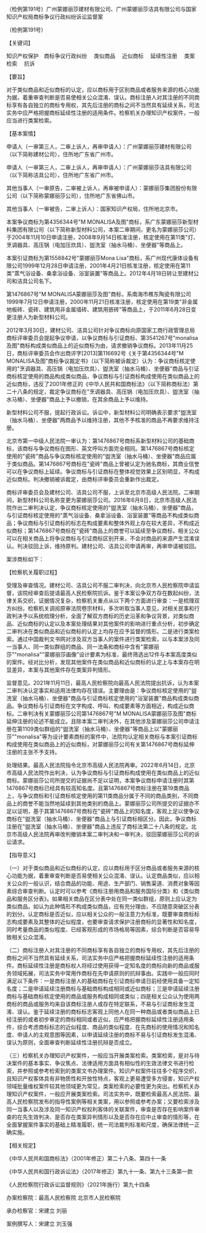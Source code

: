 （检例第191号）广州蒙娜丽莎建材有限公司、广州蒙娜丽莎洁具有限公司与国家知识产权局商标争议行政纠纷诉讼监督案


（检例第191号）

【关键词】

知识产权保护　商标争议行政纠纷　 类似商品　 近似商标　 延续性注册　
类案检索　 抗诉

【要旨】

对于类似商品和近似商标的认定，应以商标用于区别商品或者服务来源的核心功能为据，着重审查判断是否易使相关公众混淆、误认。商标注册人对其注册的不同商标享有各自独立的商标专用权，其先后注册的商标之间不当然具有延续关系，司法实务中应严格把握商标延续性注册的适用条件。检察机关办理知识产权案件，一般应当进行类案检索。

【基本案情】

申请人（一审第三人，二审上诉人，再审申请人）：广州蒙娜丽莎建材有限公司（以下简称建材公司），住所地广东省广州市。

申请人（一审第三人，二审上诉人，再审申请人）：广州蒙娜丽莎洁具有限公司（以下简称洁具公司），住所地广东省广州市。

其他当事人（一审原告，二审被上诉人，再审被申请人）：蒙娜丽莎集团股份有限公司（以下简称蒙娜丽莎公司），住所地广东省佛山市。

其他当事人（一审被告，二审上诉人）：国家知识产权局，住所地北京市。

本案争议商标为第4356344号"M
MONALISA及图"商标，系广东蒙娜丽莎新型材料集团有限公司（以下简称新型材料公司，本案二审期间，更名为蒙娜丽莎公司）于2004年11月10日申请注册，2008年9月14日核准注册，核定使用在第11类"灯、烹调器具、高压锅（电加压炊具）、盥洗室（抽水马桶）、坐便器"等商品上。

本案引证商标为第1558842号"蒙娜丽莎Mona
Lisa"商标，系广州现代康体设备有限公司1999年12月28日申请注册，2001年4月21日核准注册，核定使用在第11类"蒸气浴设备、桑拿浴设备、浴室装置"等商品上。2012年4月18日转让至建材公司和洁具公司名下。

第1476867号"M
MONALISA蒙娜丽莎及图"商标，系南海市樵东陶瓷有限公司1999年7月12日申请注册，2000年11月21日核准注册，核定使用在第19类"非金属地板砖、瓷砖、建筑用非金属墙砖、建筑用嵌砖"等商品上，于2011年6月28日变更注册人为新型材料公司。

2012年3月30日，建材公司、洁具公司针对争议商标向原国家工商行政管理总局商标评审委员会提起争议申请，以争议商标与引证商标、第3541267号"monalisa及图"商标构成类似商品上的近似商标为由，请求撤销争议商标。2013年11月25日，商标评审委员会作出商评字\[2013\]第116692号《关于第4356344号"M
MONALISA及图"商标争议裁定书》（以下简称被诉裁定）认为：争议商标核定使用的"烹调器具、高压锅（电加压炊具）、盥洗室（抽水马桶）、坐便器"商品与引证商标核定使用的商品构成类似商品，争议商标与引证商标构成使用在类似商品上的近似商标，违反了2001年修正的《中华人民共和国商标法》（以下简称商标法）第二十八条的规定，裁定争议商标在"烹调器具、高压锅（电加压炊具）、盥洗室（抽水马桶）、坐便器"商品上予以撤销，在其余商品上予以维持。

新型材料公司不服，提起行政诉讼。诉讼中，新型材料公司明确表示要求"盥洗室（抽水马桶）、坐便器"两商品予以维持注册，其他不予核准的商品不再要求维持注册。

北京市第一中级人民法院一审认为：第1476867号商标系新型材料公司的基础商标，该商标与争议商标在图形、英文呼叫方面完全相同。第1476867号商标核定使用的"瓷砖"商品与争议商标核定使用的"盥洗室（抽水马桶）、坐便器"商品应属于类似商品。第1476867号商标在"瓷砖"商品上曾被认定为驰名商标，其商业信誉可以在争议商标上延续。争议商标与引证商标在整体视觉效果上区别明显，不构成近似商标。判决撤销被诉裁定，由商标评审委员会重新作出裁定。

商标评审委员会及建材公司、洁具公司不服，上诉至北京市高级人民法院。二审期间，新型材料公司名称变更为蒙娜丽莎公司。2016年6月8日，北京市高级人民法院作出二审判决认定，争议商标核定使用的"盥洗室（抽水马桶）、坐便器"商品，与引证商标核定使用的"蒸气浴设备、桑拿浴设备、浴室装置"等商品不构成类似商品；争议商标与引证商标的标志在构成要素和整体外观上存在较大差异，不构成近似商标；第1476867号商标在"瓷砖"商品上的商誉可以延续至争议商标，相关公众可以在相关商品上将争议商标与引证商标区别开来，不会对商品的来源产生混淆误认。判决驳回上诉，维持原判。建材公司、洁具公司申请再审，再审申请被驳回。

案涉商标如下：

【检察机关履职过程】

受理及审查情况。建材公司、洁具公司不服二审判决，向北京市人民检察院申请监督，该院经审查后提请最高人民检察院抗诉。鉴于本案讼争双方存在数起纠纷，法律关系交织，证据情况复杂，检察机关重点从以下两个方面进行审查：一是梳理双方纠纷。检察机关调阅原审法院卷宗材料，多次听取当事人意见，对相关民事和行政判决予以系统梳理分析，全面了解双方商标的历史沿革和争议背景，对类似商品、近似商标的认定以及本案处理结果对其他案件的影响进行重点分析，初步确定二审判决在类似商品和近似商标的认定上均存在应予监督的情形。二是进行类案检索。通过中国裁判文书网对涉及双方当事人的案件进行类案检索，以与本案涉及同一当事人、同一类似群组的商品、同一法条和商标中含有"蒙娜丽莎""monalisa""蒙娜丽莎画像"设计要素为标准，最终筛选出12件与本案高度类似的案件。经对比分析，发现其他案件在类似商品和近似商标的认定上与本案存在明显差异，本案与其他案件存在类案异判情形。

监督意见。2021年11月11日，最高人民检察院向最高人民法院提出抗诉，认为本案二审判决认定事实和适用法律均存在错误。主要理由是：争议商标核定使用的"盥洗室（抽水马桶）、坐便器"商品与引证商标核定使用的"浴室装置"商品构成类似商品。争议商标与引证商标在文字构成、呼叫、构成要素等方面相近，构成近似商标。二审判决有关蒙娜丽莎公司第1476867号"M
MONALISA蒙娜丽莎及图"商标延伸注册的论述不能成立。且除本案二审判决外，在其他涉及蒙娜丽莎公司申请注册在第1109类似群组的"盥洗室（抽水马桶）、坐便器"等商品上以"蒙娜丽莎""monalisa"等为设计要素商标的案件中，法院均认定相关商标与本案引证商标构成使用在类似商品上的近似商标，对蒙娜丽莎公司有关第1476867号商标延伸注册的主张不予支持。

处理结果。最高人民法院指令北京市高级人民法院再审。2022年6月14日，北京市高级人民法院作出判决，认为争议商标与引证商标构成使用在类似商品上的近似商标。蒙娜丽莎公司所提交的证据尚不足以证明，本案争议商标申请注册时其第1476867号商标已经具有较高知名度。且第1476867号商标注册在第19类商品上，与争议商标和引证商标核定使用的第11类商品分属于不同的商品类别，不同商品上的商誉不能当然地延续到其他类别的商品上。蒙娜丽莎公司所提交的证据亦不足以证明，基于其第1476867号商标在"瓷砖"商品上的知名度，客观上足以使争议商标在"盥洗室（抽水马桶）、坐便器"商品上与引证商标相区分。因此，争议商标注册在"盥洗室（抽水马桶）、坐便器"商品上违反了商标法第二十八条的规定。北京市高级人民法院再审改判撤销本案二审判决和一审判决，驳回蒙娜丽莎公司的诉讼请求。

【指导意义】

（一）对于类似商品和近似商标的认定，应以商标用于区分商品或者服务来源的核心功能为据，着重审查判断是否易使相关公众混淆、误认。认定商品类似，应以相关公众的一般认识，结合商品的功能、用途、生产部门、销售渠道、消费对象等因素综合审查判断。认定时可以参考《商标注册用商品和服务国际分类》和《类似商品和服务区分表》。如果相关商品在区分表中处在同一类似群组，原则上应认定为类似商品。如认为此种情形不构成类似商品，应有充分理由，不应随意突破区分表的划分。认定商标是否近似，应以相关公众的一般注意力为标准，既要审查商标标志构成要素及其整体的近似程度，也要审查请求保护注册商标的显著性和知名度，同时考量商品的类似程度、已经客观形成的市场格局等因素，综合判断是否容易导致相关公众混淆。

（二）商标注册人对其注册的不同商标享有各自独立的商标专用权，其先后注册的商标之间不当然具有延续关系，司法实务中应严格把握商标延续性注册的适用条件。商标延续性注册是商标权人将经过使用获得一定知名度的商标向新的商品或服务领域拓展，司法实务中常用作商标在先申请原则的抗辩事由。实践中一般应同时满足以下条件：一是商标注册人的基础商标在引证商标申请日前经使用具备一定知名度；二是申请延续注册商标与基础商标构成相同或近似商标；三是申请延续注册商标与基础商标核定使用的商品或服务构成相同或类似；四是相关公众认为使用两商标的商品或服务均来自该商标注册人或存在特定联系，不易与引证商标发生混淆、误认。鉴于延续注册的商标标志客观上同他人在同一种商品或者类似商品上已经注册的或者初步审定的商标相同或者近似，应严格把握商标延续性注册适用条件，综合考虑商标标志的近似程度、商品的类似程度、在先商标的使用情况和知名度、申请人的主观意图等因素，以申请延续注册的商标不易与引证商标发生混淆、误认为原则，全面审查判断延续性注册抗辩是否成立。

（三）检察机关办理知识产权案件，一般应当开展类案检索。类案检索，是对与待决案件的基本事实、争议焦点、法律适用方面具有相似性的生效法律文书进行检索，并参照或参考检索到的类案文书办理案件。知识产权案件往往多个程序交织，且知识产权客体具有非物质性和开放性特点，客观上更易遭受多方侵害，知识产权领域批量维权案件较其他领域更为常见，类案检索的必要性更为突出。检察机关办理知识产权案件，一般应开展类案检索。司法实务中，既要检索最高人民法院、最高人民检察院发布的指导性案例等相关类案，用以参照或参考办案；又要检索涉及同一当事人以及涉及同一知识产权权利客体的关联案件，审查是否存在影响案件审查的在先生效判决、是否存在类案异判情形以及是否存在应中止审查的情形等，在全面掌握案件事实的基础上精准履职，统一司法裁判标准和尺度，确保法律统一正确实施。

【相关规定】

《中华人民共和国商标法》（2001年修正）第二十八条、第四十一条

《中华人民共和国行政诉讼法》（2017年修正）第九十一条、第九十三条第一款

《人民检察院行政诉讼监督规则》（2021年施行）第九十四条

办案检察院：最高人民检察院 北京市人民检察院

承办检察官：宋建立 刘丽

案例撰写人：宋建立 刘玉强
